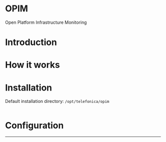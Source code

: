 # OPIM
Open Platform Infrastructure Monitoring

# Introduction

# How it works

# Installation
Default installation directory:
`
/opt/telefonica/opim
`

``` sh

```

# Configuration

---
